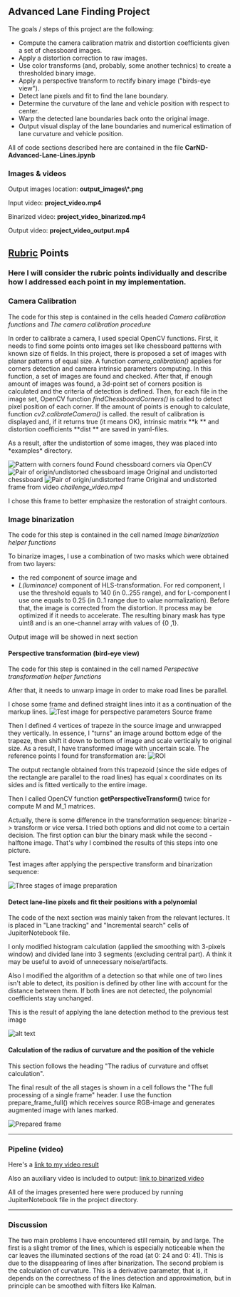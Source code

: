 **Advanced Lane Finding Project**
---
The goals / steps of this project are the following:

* Compute the camera calibration matrix and distortion coefficients given a set of chessboard images.
* Apply a distortion correction to raw images.
* Use color transforms (and, probably, some another technics) to create a thresholded binary image.
* Apply a perspective transform to rectify binary image ("birds-eye view").
* Detect lane pixels and fit to find the lane boundary.
* Determine the curvature of the lane and vehicle position with respect to center.
* Warp the detected lane boundaries back onto the original image.
* Output visual display of the lane boundaries and numerical estimation of lane curvature and vehicle position.

All of code sections described here are contained in the file **CarND-Advanced-Lane-Lines.ipynb**

### Images & videos

Output images location: **output_images\\*.png**

Input video: **project_video.mp4**

Binarized video: **project_video_binarized.mp4**

Output video: **project_video_output.mp4**

## [Rubric](https://review.udacity.com/#!/rubrics/571/view) Points

### Here I will consider the rubric points individually and describe how I addressed each point in my implementation.

### Camera Calibration

The code for this step is contained in the cells headed *Camera calibration functions* and *The camera calibration procedure*

In order to calibrate a camera, I used special OpenCV functions.
First, it needs to find some points onto images set like chessboard patterns with known size of fields.
In this project, there is proposed a set of images with planar patterns of equal size.
A function _camera_calibration()_ applies for corners detection and camera intrinsic parameters computing.
In this function, a set of images are found and checked. 
After that, if enough amount of images was found, a 3d-point set of corners position is calculated and 
the criteria of detection is defined.
Then, for each file in the image set, OpenCV function _findChessboardCorners()_ is called to
detect pixel position of each corner.
If the amount of points is enough to calculate, function _cv2.calibrateCamera()_ is called.
the result of calibration is displayed and, if it returns true (it means OK),
intrinsic matrix **k ** and distortion coefficients **dist ** are saved in yaml-files.

As a result, after the undistortion of some images, they was placed into *examples\* directory.

![Pattern with corners found](output_images/calibration2_found.png) Found chessboard corners via OpenCV
![Pair of origin/undistorted chessboard image](output_images/undistort_chessboard_2.png) Original and undistorted chessboard
![Pair of origin/undistorted frame](output_images/undistorted.png) Original and undistorted frame from video *challenge_video.mp4*

I chose this frame to better emphasize the restoration of straight contours.



### Image binarization

The code for this step is contained in the cell named *Image binarization helper functions*

To binarize images, I use a combination of two masks which were obtained from two layers:
- the red component of source image and
- *L(luminance)* component of HLS-transformation.
For red component, I use the threshold equals to 140 (in 0..255 range), and
for L-component I use one equals to 0.25 (in 0..1 range due to value normalization).
Before that, the image is corrected from the distortion. It process may be optimized if it needs to accelerate.
The resulting binary mask has type uint8 and is an one-channel array with values of {0 ,1}.

Output image will be showed in next section

#### Perspective transformation (bird-eye view)

The code for this step is contained in the cell named *Perspective transformation helper functions*

After that, it needs to unwarp image in order to make road lines be parallel.

I chose some frame and defined straight lines into it as a continuation of the markup lines.
![Test image for perspective parameters](examples\project_video.png) Source frame


Then I defined 4 vertices of trapeze in the source image and unwrapped they vertically.
In essence, I "turns" an image around bottom edge of the trapeze, then shift it down to bottom of image and scale vertically to original size.
As a result, I have transformed image with uncertain scale.
The reference points I found for transformation are:
![ROI](examples/trapeze.png)

The output rectangle obtained from this trapezoid (since the side edges of the rectangle are parallel to the road lines) has equal x coordinates on its sides and is fitted vertically to the entire image.

Then I called OpenCV function **getPerspectiveTransform()** twice for compute M and M_1 matrices.

Actually, there is some difference in the transformation sequence: binarize - > transform or vice versa.
I tried both options and did not come to a certain decision. The first option can blur the binary mask
while the second - halftone image. That's why I combined the results of this steps into one picture.

Test images after applying the perspective transform and binarization sequence:

![Three stages of image preparation](output_images/unwarped&binarized.png)

#### Detect lane-line pixels and fit their positions with a polynomial

The code of the next section was mainly taken from the relevant lectures.
It is placed in "Lane tracking" and "Incremental search" cells of JupiterNotebook file.


I only modified histogram calculation (applied the smoothing with 3-pixels window) and divided lane into 3 segments (excluding central part). A think it may be useful to avoid of unnecessary noise/artifacts.

Also I modified the algorithm of a detection so that while one of two lines isn't able to detect, its position is defined by other line with account for the distance between them.
If both lines are not detected, the polynomial coefficients stay unchanged.

This is the result of applying the lane detection method to the previous test image

![alt text](output_images/project_video_tracking.png)

#### Calculation of the radius of curvature and the position of the vehicle

This section follows the heading "The radius of curvature and offset calculation".

The final result of the all stages is shown in a cell follows the "The full processing of a single frame" header.
I use the function prepare_frame_full() which receives source RGB-image and generates augmented image with lanes marked.

![Prepared frame](output_images/hard_out.png)

---

### Pipeline (video)

Here's a [link to my video result](./project_video_output.mp4)

Also an auxiliary video is included to output:
[link to binarized video](./project_video_binarized.mp4)

All of the images presented here were produced by running JupiterNotebook file in the project directory.

---

### Discussion

The two main problems I have encountered still remain, by and large.
The first is a slight tremor of the lines, which is especially noticeable when the car leaves the illuminated sections of the road (at 0: 24 and 0: 41). This is due to the disappearing of lines after binarization.
The second problem is the calculation of curvature. This is a derivative parameter, that is, it depends on the correctness of the lines detection and approximation, but in principle can be smoothed with filters like Kalman.